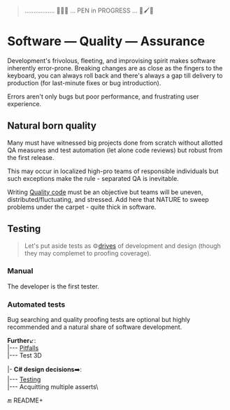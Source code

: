 > ................. 🚧🐝🚧 ... PEN in PROGRESS ... 🚧🖌️🚧 

# Software &mdash; Quality &mdash; Assurance

Development's frivolous, fleeting, and improvising spirit makes software inherently error-prone. Breaking changes are as close as the fingers to the keyboard, you can always roll back and there's always a gap till delivery to production (for last-minute fixes or bug introduction).

Errors aren't only bugs but poor performance, and frustrating user experience.

## Natural born quality

Many must have witnessed big projects done from scratch without allotted QA measures and test automation (let alone code reviews) but robust from the first release. 

This may occur in localized high-pro teams of responsible individuals but such exceptions make the rule - separated QA is inevitable.

Writing [Quality code](README+/code-quality.md) must be an objective but teams will be uneven, distributed/fluctuating, and stressed. Add here that NATURE to sweep problems under the carpet - quite thick in software.

## Testing

> Let's put aside tests as ⚙️[drives](../design/drive) of development and design (though they may complemet to proofing coverage).

### Manual

The developer is the first tester.

### Automated tests

Bug searching and quality proofing tests are optional but highly recommended and a natural share of software development. 

**Further**↙️:\
|--- [Pitfalls](README+/tests-pitfalls.md)\
|--- Test 3D

|- **C# design decisions**➡️:\
|--- [Testing](https://github.com/Kyriosity/use-dev/blob/main/README+/decisions/README+/testing)\
|--- Acquitting multiple asserts\

:end: README+
